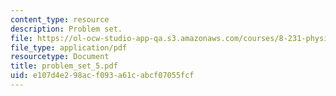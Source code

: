 ```yaml
---
content_type: resource
description: Problem set.
file: https://ol-ocw-studio-app-qa.s3.amazonaws.com/courses/8-231-physics-of-solids-i-fall-2006/e107d4e298acf093a61cabcf07055fcf_problem_set_5.pdf
file_type: application/pdf
resourcetype: Document
title: problem_set_5.pdf
uid: e107d4e2-98ac-f093-a61c-abcf07055fcf
---
```

